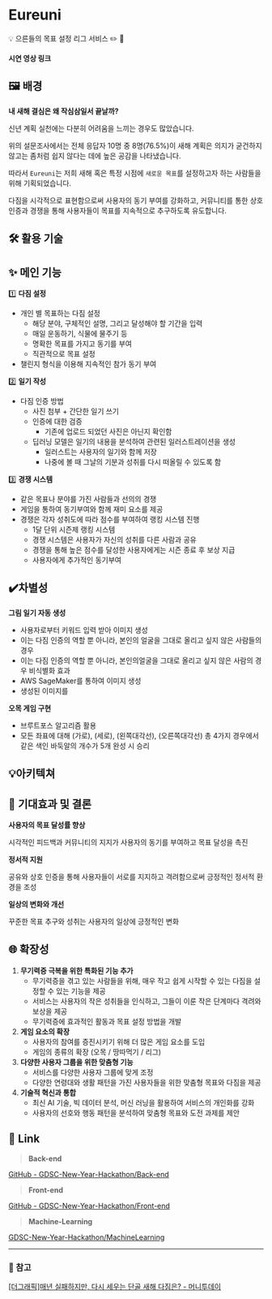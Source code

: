 # Eureuni

<aside>
💡 으른들의 목표 설정 리그 서비스 ✏️ 📄 

</aside>

**시연 영상 링크**

## 🖼️ 배경

**내 새해 결심은 왜 작심삼일서 끝날까?** 

신년 계획 실천에는 다분히 어려움을 느끼는 경우도 많았습니다. 

위의 설문조사에서는 전체 응답자 10명 중 8명(76.5%)이 새해 계획은 의지가 굳건하지 않고는 좀처럼 쉽지 않다는 데에 높은 공감을 나타냈습니다.

따라서 `Eureuni`는 저희 새해 혹은 특정 시점에 `새로운 목표`를 설정하고자 하는 사람들을 위해 기획되었습니다.

다짐을 시각적으로 표현함으로써 사용자의 동기 부여를 강화하고, 커뮤니티를 통한 상호 인증과 경쟁을 통해 사용자들이 목표를 지속적으로 추구하도록 유도합니다.

## 🛠️ 활용 기술


## ✨ 메인 기능


1️⃣ **다짐 설정**

- 개인 별 목표하는 다짐 설정
    - 해당 분야, 구체적인 설명, 그리고 달성해야 할 기간을 입력
    - 매일 운동하기, 식물에 물주기 등
    - 명확한 목표를 가지고 동기를 부여
    - 직관적으로 목표 설정
- 챌린지 형식을 이용해 지속적인 참가 동기 부여

2️⃣ **일기 작성**

- 다짐 인증 방법
    - 사진 첨부 + 간단한 일기 쓰기
    - 인증에 대한 검증
        - 기존에 업로드 되었던 사진은 아닌지 확인함
    - 딥러닝 모델은 일기의 내용을 분석하여 관련된 일러스트레이션을 생성
        - 일러스트는 사용자의 일기와 함께 저장
        - 나중에 볼 때 그날의 기분과 성취를 다시 떠올릴 수 있도록 함


3️⃣ **경쟁 시스템**

- 같은 목표나 분야를 가진 사람들과 선의의 경쟁
- 게임을 통하여 동기부여와 함께 재미 요소를 제공
- 경쟁은 각자 성취도에 따라 점수를 부여하여 랭킹 시스템 진행
    - 1달 단위 시즌제 랭킹 시스템
    - 경쟁 시스템은 사용자가 자신의 성취를 다른 사람과 공유
    - 경쟁을 통해 높은 점수를 달성한 사용자에게는 시즌 종료 후 보상 지급
    - 사용자에게 추가적인 동기부여

## ✔️차별성

**그림 일기 자동 생성** 

- 사용자로부터 키워드 입력 받아 이미지 생성
- 이는 다짐 인증의 역할 뿐 아니라, 본인의 얼굴을 그대로 올리고 싶지 않은 사람들의 경우
- 이는 다짐 인증의 역할 뿐 아니라, 본인의얼굴을 그대로 올리고 싶지 않은 사람의 경우 비식별화 효과
- AWS SageMaker를 통하여 이미지 생성
- 생성된 이미지를

**오목 게임 구현**

- 브루트포스 알고리즘 활용
- 모든 좌표에 대해 (가로), (세로), (왼쪽대각선), (오른쪽대각선) 총 4가지 경우에서 같은 색인 바둑알의 개수가 5개 완성 시 승리

## 💡아키텍쳐


## 🌈 기대효과 및 결론

**사용자의 목표 달성률 향상**



시각적인 피드백과 
커뮤니티의 지지가 사용자의 동기를 부여하고 목표 달성을 촉진

**정서적 지원**


공유와 상호 인증을 통해 
사용자들이 서로를 지지하고 
격려함으로써 긍정적인 
정서적 환경을 조성

**일상의 변화와 개선**

꾸준한 목표 추구와 성취는 
사용자의 일상에 긍정적인 변화

## 🌐 확장성

1. **무기력증 극복을 위한 특화된 기능 추가**
    - 무기력증을 겪고 있는 사람들을 위해, 매우 작고 쉽게 시작할 수 있는 다짐을 설정할 수 있는 기능을 제공
    - 서비스는 사용자의 작은 성취들을 인식하고, 그들이 이룬 작은 단계마다 격려와 보상을 제공
    - 무기력증에 효과적인 활동과 목표 설정 방법을 개발
2. **게임 요소의 확장**
    - 사용자의 참여를 증진시키기 위해 더 많은 게임 요소를 도입
    - 게임의 종류의 확장 (오목 / 땅따먹기 / 리그)
3. **다양한 사용자 그룹을 위한 맞춤형 기능**
    - 서비스를 다양한 사용자 그룹에 맞게 조정
    - 다양한 연령대와 생활 패턴을 가진 사용자들을 위한 맞춤형 목표와 다짐을 제공
4. **기술적 혁신과 통합**
    - 최신 AI 기술, 빅 데이터 분석, 머신 러닝을 활용하여 서비스의 개인화를 강화
    - 사용자의 선호와 행동 패턴을 분석하여 맞춤형 목표와 도전 과제를 제안

## 🔗 Link

> **Back-end**
> 

[GitHub - GDSC-New-Year-Hackathon/Back-end](https://github.com/GDSC-New-Year-Hackathon/Back-end)

> **Front-end**
> 

[GitHub - GDSC-New-Year-Hackathon/Front-end](https://github.com/GDSC-New-Year-Hackathon/Front-end)

> **Machine-Learning**
> 

[GDSC-New-Year-Hackathon/MachineLearning](https://github.com/GDSC-New-Year-Hackathon/MachineLearning)

---

### 📖 참고

[[더그래픽]매년 실패하지만, 다시 세우는 단골 새해 다짐은? - 머니투데이](https://news.mt.co.kr/mtview.php?no=2023011214130638638)